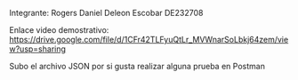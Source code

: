 Integrante: 
Rogers Daniel Deleon Escobar DE232708

Enlace video demostrativo: 
https://drive.google.com/file/d/1CFr42TLFyuQtLr_MVWnarSoLbkj64zem/view?usp=sharing

Subo el archivo JSON por si gusta realizar alguna prueba en Postman
